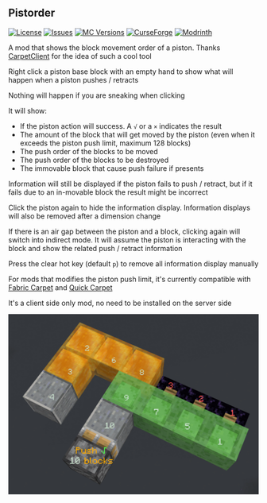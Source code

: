 ## Pistorder

[![License](https://img.shields.io/github/license/Fallen-Breath/pistorder.svg)](http://www.gnu.org/licenses/gpl-3.0.html)
[![Issues](https://img.shields.io/github/issues/Fallen-Breath/pistorder.svg)](https://github.com/Fallen-Breath/pistorder/issues)
[![MC Versions](http://cf.way2muchnoise.eu/versions/For%20MC_pistorder_all.svg)](https://legacy.curseforge.com/minecraft/mc-mods/pistorder)
[![CurseForge](http://cf.way2muchnoise.eu/full_pistorder_downloads.svg)](https://legacy.curseforge.com/minecraft/mc-mods/pistorder)
[![Modrinth](https://img.shields.io/modrinth/dt/lpin1bEg?label=Modrinth%20Downloads)](https://modrinth.com/mod/pistorder)

A mod that shows the block movement order of a piston. Thanks [CarpetClient](https://github.com/X-com/CarpetClient) for the idea of such a cool tool

Right click a piston base block with an empty hand to show what will happen when a piston pushes / retracts

Nothing will happen if you are sneaking when clicking

It will show:
- If the piston action will success. A `√` or a `×` indicates the result
- The amount of the block that will get moved by the piston (even when it exceeds the piston push limit, maximum 128 blocks)
- The push order of the blocks to be moved
- The push order of the blocks to be destroyed
- The immovable block that cause push failure if presents

Information will still be displayed if the piston fails to push / retract, but if it fails due to an in-movable block the result might be incorrect

Click the piston again to hide the information display. Information displays will also be removed after a dimension change 

If there is an air gap between the piston and a block, clicking again will switch into indirect mode. It will assume the piston is interacting with the block and show the related push / retract information

Press the clear hot key (default `p`) to remove all information display manually

For mods that modifies the piston push limit, it's currently compatible with [Fabric Carpet](https://github.com/gnembon/fabric-carpet) and [Quick Carpet](https://github.com/DeadlyMC/QuickCarpet114)

It's a client side only mod, no need to be installed on the server side

![screenshot](https://raw.githubusercontent.com/Fallen-Breath/pistorder/1.15.2-fabric/screenshot.png)
